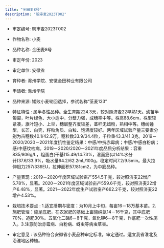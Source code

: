 ```yaml
---
title: "金田麦8号"
description: "皖审麦2023T002"
---
```

* 审定编号:  皖审麦2023T002

*  作物名称:  小麦

*  品种名称:  金田麦8号

*  审定年份:  2023

*  审定单位:  安徽省

* 育种者:  滁州学院、安徽金田种业有限公司

*  申请者:  滁州学院

*  品种来源:  矮败小麦轮回选择，参试名称“荃麦123”

*  特征特性 : 
属半冬性品种。全生育期224.3天，较对照济麦22早熟1天。幼苗半匍匐，叶片绿色、大小适中，分蘖力强，成穗率中等。株高88.6cm，株型较紧凑，旗叶短小、上举，穗层整齐度较差，茎秆无蜡粉，熟相中等。穗纺锤型，长芒、白壳，籽粒角质、白粒、饱满度较好。两年区域试验产量三要素分别为亩穗数40.1/42.9万，穗粒数33.9/34.4粒，千粒重43.3/41.3克。2019－2020/2020－2021年度抗性鉴定结果：中感/中抗赤霉病；中感/中感白粉病；感/中感纹枯病。2019－2020/2020－2021年度品质分析结果：容重835/806g/L，粗蛋白(干基)15.49/14.73%，湿面筋(以14%水分计)37.6/33.9%，吸水量64.2/62.2mL/100g，稳定时间7.2/9.5min。最大拉伸阻力257/339EU，拉伸面积57/81cm2，为中筋品种。
 
*  产量表现 : 
2019－2020年度区域试验亩产554.5千克，较对照济麦22增产5.78%，显著。2020－2021年度区域试验亩产559.6千克，较对照济麦22增产6.48%，显著。2021－2022年度生产试验亩产662.2千克，较对照济麦22增产4.53%。

*  栽培技术要点 : 
1.适宜播期与密度：为10月上中旬，每亩16－18万基本苗。2.施肥管理：施足底肥，在农家肥的基础上亩施纯氮14－16千克，其中底肥70%，追肥30%。五氧化二磷6－8千克，氧化钾6－8千克，作底肥一次性施入。3.注意防治赤霉病、白粉病、蚜虫等病虫草害。

*  审定意见 : 
该品种符合安徽省小麦品种审定标准，审定通过。适宜我省淮北及沿淮地区种植。
